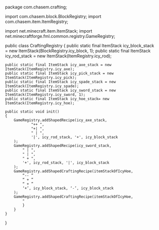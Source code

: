 package com.chasem.crafting;

import com.chasem.block.BlockRegistry;
import com.chasem.item.ItemRegistry;

import net.minecraft.item.ItemStack;
import net.minecraftforge.fml.common.registry.GameRegistry;

public class CraftingRegistry
{
	public static final ItemStack icy_block_stack = new ItemStack(BlockRegistry.icy_block, 1);
	public static final ItemStack icy_rod_stack = new ItemStack(ItemRegistry.icy_rod);

	public static final ItemStack icy_axe_stack = new ItemStack(ItemRegistry.icy_axe);
	public static final ItemStack icy_pick_stack = new ItemStack(ItemRegistry.icy_pick);
	public static final ItemStack icy_spade_stack = new ItemStack(ItemRegistry.icy_spade);
	public static final ItemStack icy_sword_stack = new ItemStack(ItemRegistry.icy_sword, 1);
	public static final ItemStack icy_hoe_stack= new ItemStack(ItemRegistry.icy_hoe);

	public static void init()
	{
		GameRegistry.addShapedRecipe(icy_axe_stack,
				"++ ",
				"+| ",
				" | ",
				'|', icy_rod_stack, '+', icy_block_stack
		);
		GameRegistry.addShapedRecipe(icy_sword_stack,
			" | ",
			" | ",
			" + ",
			'+', icy_rod_stack, '|', icy_block_stack
		);
		GameRegistry.addShapedCraftingRecipe(itemStackOfIcyHoe,
			“-- ”
			“ + ”
			“ + ”
			‘+’, icy_block_stack, ‘-’, icy_block_stack
		);
		GameRegistry.addShapedCraftingRecipe(itemStackOfIcyHoe,
			"
			}
		}
	}
}
